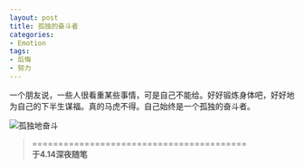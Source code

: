 ```yaml
---
layout: post
title: 孤独的奋斗者
categories:
- Emotion
tags:
- 后悔
- 努力
---
```


一个朋友说，一些人很看重某些事情，可是自己不能给。好好锻炼身体吧，好好地为自己的下半生谋福。真的马虎不得。自己始终是一个孤独的奋斗者。

![孤独地奋斗](http://www.kxqq.net/images/qqimg.asp?url=http://b154.photo.store.qq.com/psb?/f9b269e2-eada-45ba-b1e0-0c21b891f567/DC8n4mIB6c4rZbzWfXFv46V7aO0hp6BoUDh0ytn1els!/b/YcTM1ludHAAAYmQ81VuXFgAAb2Q81VuXFgAA)

> =========================================          
> __于4.14深夜随笔__     